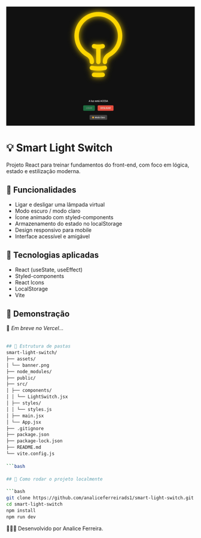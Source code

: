 ![Banner do projeto](./src/assets/image-projeto-smart-switch.png)


# 💡 Smart Light Switch

Projeto React para treinar fundamentos do front-end, com foco em lógica, estado e estilização moderna.

## 🚀 Funcionalidades
- Ligar e desligar uma lâmpada virtual
- Modo escuro / modo claro
- Ícone animado com styled-components
- Armazenamento do estado no localStorage   
- Design responsivo para mobile
- Interface acessível e amigável

## 🧠 Tecnologias aplicadas
- React (useState, useEffect)
- Styled-components
- React Icons
- LocalStorage
- Vite

## 📸 Demonstração
🔗 *Em breve no Vercel...*

```bash

## 📁 Estrutura de pastas
smart-light-switch/
├── assets/
│ └── banner.png
├── node_modules/
├── public/
├── src/
│ ├── components/
│ │ └── LightSwitch.jsx
│ ├── styles/
│ │ └── styles.js
│ ├── main.jsx
│ └── App.jsx
├── .gitignore
├── package.json
├── package-lock.json
├── README.md
└── vite.config.js

```bash

## 📁 Como rodar o projeto localmente

```bash
git clone https://github.com/analiceferreirads1/smart-light-switch.git
cd smart-light-switch
npm install
npm run dev

```
👩🏾‍💻 Desenvolvido por
Analice Ferreira.
